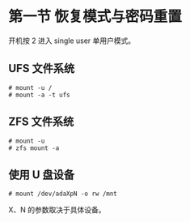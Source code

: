 # 第一节 恢复模式与密码重置

开机按 2 进入 single user 单用户模式。

## UFS 文件系统

```
# mount -u /
# mount -a -t ufs
```

## ZFS 文件系统

```
# mount -u
# zfs mount -a
```

## 使用 U 盘设备

```
# mount /dev/adaXpN -o rw /mnt
```
X、N 的参数取决于具体设备。
